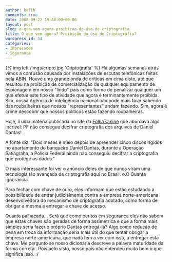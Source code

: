 ```yaml
---
author: kalib
comments: true
date: 2008-09-22 19:48:00+00:00
layout: post
slug: o-que-vem-agora-proibicao-do-uso-de-criptografia
title: O que vem agora? Proibição do uso de Criptografia?
wordpress_id: 34
categories:
- Impressoes
- Seguranca
---
```

{% img left /imgs/cripto.jpg 'Criptografia' %}
Há algumas semanas atrás vimos a confusão causada por instalações de escutas telefônicas feitas pela ABIN. Houve uma grande onda de críticas em cima disto, até que resultou na proibição de comercialização de qualquer equipamento de espionagem em nosso "lindo" país como forma de penalizar qualquer um que efetue este tipo de atividade que agora é terminantemente proibida. Sim, nossa Agência de inteligência nacional não pode mais ficar sabendo das roubalheiras que nossos "representantes" andam fazendo. Sim, agora é crime descobrir que nossos políticos estão fazendo roubalheiras.  

Hoje, li uma matéria publicada no site da [Folha Online](http://www1.folha.uol.com.br/folha/brasil/ult96u447378.shtml) que abordava algo incrível: PF não consegue decifrar criptografia dos arquivos de Daniel Dantas!




A fonte diz: "Dois meses e meio depois de apreender cinco discos rígidos no apartamento do banqueiro Daniel Dantas, durante a Operação Satiagraha, a Polícia Federal ainda não conseguiu decifrar a criptografia que protege os dados."




O mais interessante foi ver o anúncio deles de que nunca viram uma tecnologia tão avançada de criptografia aqui no Brasil. o.O Quanta ignorância.




Para fechar com chave de ouro, eles informam que estão estudando a possibilidade de entrar judicialmente contra a empresa norte-americana desenvolvedora do mecanismo de criptografia adotado, como forma de obrigar a mesma a entregar a chave de acesso.




Quanta palhaçada... Será que como peritos em segurança eles não sabem que estas chaves são geradas de forma assimétrica e que a forma mais simples seria fazer o próprio Dantas entregá-la? Algo como redução de pena em troca da informação seria mais útil do que tentar obrigar a empresa norte-americana, que nada tem a ver com isso, a entregar esta chave. Me pergunto se nosso dicionária descreve a palavra maturidade da forma correta.. Pois pelo visto, nosso país não entendeu muito bem o que significa isso. :/